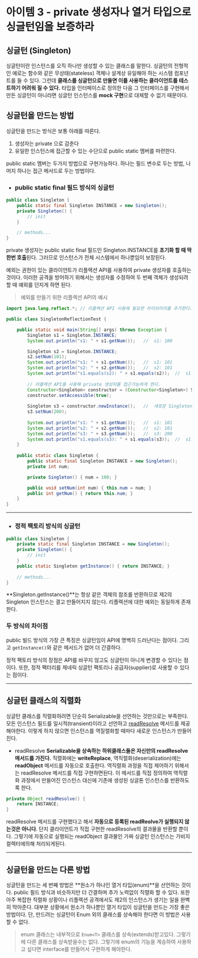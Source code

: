 # 아이템 3 - private 생성자나 열거 타입으로 싱글턴임을 보증하라

## 싱글턴 (Singleton)
싱글턴이란 인스턴스를 오직 하나만 생성할 수 있는 클래스를 말한다. 싱글턴의 전형적인 예로는 함수와 같은 무상태(stateless) 객체나 설계상 유일해야 하는 시스템 컴포넌트를 들 수 있다. 그런데 **클래스를 싱글턴으로 만들면 이를 사용하는 클라이언트를 테스트하기 어려워 질 수 있다.** 타입을 인터페이스로 정의한 다음 그 인터페이스를 구현해서 만든 싱글턴이 아니라면 싱글턴 인스턴스를 **mock 구현**으로 대체할 수 없기 때문이다.

## 싱글턴을 만드는 방법
싱글턴을 만드는 방식은 보통 아래를 따른다.
1. 생성자는 private 으로 감춘다
2. 유일한 인스턴스에 접근할 수 있는 수단으로 public static 멤버를 마련한다.

public static 멤버는 두가지 방법으로 구현가능하다. 하나는 필드 변수로 두는 방법, 나머지 하나는 접근 메서드로 두는 방법이다.

* ### public static final 필드 방식의 싱글턴
```java
public class Singleton {
    public static final Singleton INSTANCE = new Singleton();
    private Singleton() {
        // init
    }

    // methods...
}
```
private 생성자는 public static final 필드인 Singleton.INSTANCE를 **초기화 할 때 딱 한번 호출**된다. 그러므로 인스턴스가 전체 시스템에서 하나뿐임이 보장된다.

예외는 권한이 있는 클라이언트가 리플렉션 API를 사용하여 private 생성자를 호출하는 것이다. 이러한 공격을 방어하기 위해서는 생성자를 수정하여 두 번째 객체가 생성되려 할 때 예외를 던지게 하면 된다.

> 예외를 만들기 위한 리플렉션 API의 예시
```java
import java.lang.reflect.*; // 리플렉션 API 사용에 필요한 라이브러리를 추가한다.

public class SingletonReflectionTest {

    public static void main(String[] args) throws Exception {
        Singleton s1 = Singleton.INSTANCE;
        System.out.println("s1: " + s1.getNum());   //  s1: 100

        Singleton s2 = Singleton.INSTANCE;
        s2.setNum(101);
        System.out.println("s1: " + s1.getNum());   //  s1: 101
        System.out.println("s2: " + s2.getNum());   //  s2: 101
        System.out.println("s1.equals(s2): " + s1.equals(s2));  //  s1.equals(s2): true
        
        // 리플렉션 API를 사용해 private 생성자를 접근가능하게 한다.
        Constructor<Singleton> constructor = (Constructor<Singleton>) Singleton.class.getDeclaredConstructors()[0];
        constructor.setAccessible(true);
        
        Singleton s3 = constructor.newInstance();   //  새로운 Singleton 객체 생성
        s3.setNum(200);
        
        System.out.println("s1: " + s1.getNum());   //  s1: 101
        System.out.println("s2: " + s2.getNum());   //  s2: 101
        System.out.println("s3: " + s3.getNum());   //  s3: 200
        System.out.println("s1.equals(s3): " + s1.equals(s3));  //  s1.equals(s3): false
    }
    
    public static class Singleton {
        public static final Singleton INSTANCE = new Singleton();
        private int num;

        private Singleton() { num = 100; }

        public void setNum(int num) { this.num = num; }
        public int getNum() { return this.num; }
    }
}
```
***

* ### 정적 팩토리 방식의 싱글턴
```java
public class Singleton {
    private static final Singleton INSTANCE = new Singleton();
    private Singleton() {
        // init
    }
    public static Singleton getInstance() { return INSTANCE; }
    
    // methods...
}
```

**Singleton.getInstance()**는 항상 같은 객체의 참조를 반환하므로 제2의 Singleton 인스턴스는 결고 만들어지지 않는다. 리플렉션에 대한 예외는 동일하게 존재한다.

### 두 방식의 차이점
public 빌드 방식의 가장 큰 특징은 싱글턴임이 API에 명백히 드러난다는 점이다. 그리고 `getInstance()`와 같은 메서드가 없어 더 간결하다.

정적 팩토리 방식의 장점은 API를 바꾸지 않고도 싱글턴이 아니게 변경할 수 있다는 점이다. 또한, 정적 팩터리를 제네릭 싱글턴 팩토리나 공급자(supplier)로 사용할 수 있다는 점이다.
***

## 싱글턴 클래스의 직렬화
싱글턴 클래스를 직렬화하려면 단순히 Serializable을 선언하는 것만으로는 부족한다. 모든 인스턴스 필드를 일시적(transient)이라고 선언하고 [readResolve](https://docs.oracle.com/javase/7/docs/platform/serialization/spec/input.html#2971) 메서드를 제공해야한다. 이렇게 하지 않으면 인스턴스를 역질렬화할 때마다 새로운 인스턴스가 만들어진다.

* readResolve
**Serializable을 상속하는 하위클래스들은 자신만의 readResolve 메서드를 가진다.** 직렬화에는 **writeReplace**, 역직렬화(deserialization)에는 **readObject** 메서드를 자동으로 호출한다. 역직렬화 과정을 직접 제어하기 위해서는 readResolve 메서드를 직접 구현하면된다. 이 메서드를 직접 정의하여 역직렬화 과정에서 만들어진 인스턴스 대신에 기존에 생성된 싱글톤 인스턴스를 반환하도록 한다.

```java
private Object readResolve() {
    return INSTANCE;
}
```
readResolve 메서드를 구현했다고 해서 **자동으로 등록된 readReolve가 실행되지 않는것은 아니다**. 단지 클라이언트가 직접 구현한 readResolve의 결과물을 반환할 뿐이다. 그렇기에 자동으로 실행되는 readObject 결과물인 가짜 싱글턴 인스턴스는 가비지 컬렉터에의해 처리되게된다.

***

## 싱글턴을 만드는 다른 방법
싱글턴을 만드는 세 번째 방법은 **원소가 하나인 열거 타입(enum)**을 선언하는 것이다. public 필드 방식과 비슷하지만 더 간결하며 추가 노력없이 직렬화 할 수 있다. 또한 아주 복잡한 직렬화 상황이나 리플렉션 공격에서도 제2의 인스턴스가 생기는 일을 완벽히 막아준다. 대부분 상황에서 원소가 하나뿐인 열거 타입이 싱글턴을 만드는 가장 좋은 방법이다. 단, 만드려는 싱글턴이 Enum 외의 클래스를 상속해야 한다면 이 방법은 사용할 수 없다.

> enum 클래스는 내부적으로 `Enum<T>` 클래스를 상속(extends)받고있다. 그렇기에 다른 클래스를 상속받을수는 없다. 그렇기에 enum의 기능을 계승하여 사용하고 싶다면 interface를 만들어서 구현하게 해야한다.